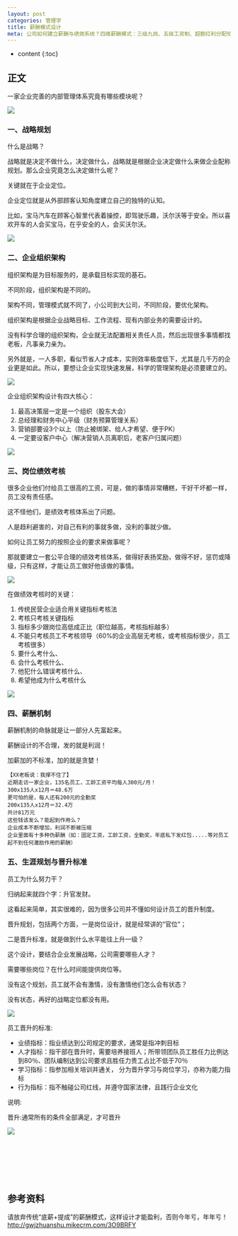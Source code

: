 ```yaml
---
layout: post
categories: 管理学
title: 薪酬模式设计
meta: 公司如何建立薪酬与绩效系统？四维薪酬模式：三级九岗、五级工资制、超额红利分配彻底激活员工！只有完善的绩效系统管理体系，员工才会看到方向，提升企业团队凝聚力，降低人才流失率。
---
```

* content
{:toc}

## 正文

一家企业完善的内部管理体系究竟有哪些模块呢？

![]({{site.baseurl}}/images/20211009/20211009112631.png)

### 一、战略规划

什么是战略？

战略就是决定不做什么，决定做什么，战略就是根据企业决定做什么来做企业配称规划。那么企业究竟怎么决定做什么呢？

关键就在于企业定位。

企业定位就是从外部顾客认知角度建立自己的独特的认知。

比如，宝马汽车在顾客心智里代表着操控，即驾驶乐趣，沃尔沃等于安全。所以喜欢开车的人会买宝马，在乎安全的人，会买沃尔沃。

![]({{site.baseurl}}/images/20211009/20211009112633.png)

### 二、企业组织架构

组织架构是为目标服务的，是承载目标实现的基石。

不同阶段，组织架构是不同的。

架构不同，管理模式就不同了，小公司到大公司，不同阶段，要优化架构。

组织架构是根据企业战略目标、工作流程、现有内部业务的需要设计的。

没有科学合理的组织架构，企业就无法配置相关责任人员，然后出现很多事情都找老板，凡事亲力亲为。

另外就是，一人多职，看似节省人才成本，实则效率极度低下，尤其是几千万的企业更是如此。所以，要想让企业实现快速发展，科学的管理架构是必须要建立的。

![]({{site.baseurl}}/images/20211009/20211009112635.png)

企业组织架构设计有四大核心：
1. 最高决策层一定是一个组织（股东大会）
2. 总经理和财务中心平级（财务预算管理关系）
3. 营销部要设3个以上（防止被绑架、给人才希望、便于PK）
4. 一定要设客户中心（解决营销人员离职后，老客户归属问题）

![]({{site.baseurl}}/images/20211009/20211009112637.png)

### 三、岗位绩效考核

很多企业他们付给员工很高的工资，可是，做的事情非常糟糕，干好干坏都一样，员工没有责任感。

这不怪他们，是绩效考核体系出了问题。

人是趋利避害的，对自己有利的事就多做，没利的事就少做。

如何让员工努力的按照企业的要求来做事呢？

那就要建立一套公平合理的绩效考核体系，做得好表扬奖励，做得不好，惩罚或降级，只有这样，才能让员工做好他该做的事情。

![]({{site.baseurl}}/images/20211009/20211009112639.png)

在做绩效考核时的关键：
1. 传统民营企业适合用关键指标考核法
2. 考核只考核关键指标
3. 指标多少跟岗位高低成正比（职位越高，考核指标越多）
4. 不能只考核员工不考核领导（60%的企业高层无考核，或考核指标很少，员工考核很多）
5. 要什么考什么、
6. 会什么考核什么、
7. 他犯什么错误考核什么、
8. 希望他成为什么考核什么

![]({{site.baseurl}}/images/20211009/20211009112641.png)

### 四、薪酬机制

薪酬机制的命脉就是让一部分人先富起来。

薪酬设计的不合理，发的就是利润！

加薪加的不标准，加的就是贪婪！

    【XX老板说：我撑不住了】
    近期走访一家企业，135名员工，工龄工资平均每人300元/月！
    300x135人x12月＝48.6万
    更可怕的是，每人还有200元的全勤奖
    200x135人x12月＝32.4万
    共计81万元️
    这些钱该发么？能起到作用么？
    企业成本不断增加，利润不断被压缩
    企业里面有十多种伪薪酬（如：固定工资，工龄工资，全勤奖，年底私下发红包.....等对员工起不到任何激励作用的薪酬）

### 五、生涯规划与晋升标准

员工为什么努力干？

归纳起来就四个字：升官发财。

这看起来简单，其实很难的，因为很多公司并不懂如何设计员工的晋升制度。

晋升规划，包括两个方面，一是岗位设计，就是经常讲的“官位”；

二是晋升标准，就是做到什么水平能往上升一级？

这个设计，要结合企业发展战略，公司需要哪些人才？

需要哪些岗位？在什么时间能提供岗位等。

没有这个规划，员工就不会有激情，没有激情他们怎么会有状态？

没有状态，再好的战略定位都没有用。

![]({{site.baseurl}}/images/20211009/20211009112643.png)

员工晋升的标准:
* 业绩指标：指业绩达到公司规定的要求，通常是指冲刺目标 
* 人才指标：指干部在晋升时，需要培养接班人；所带领团队员工胜任力比例达到80％、团队编制达到公司要求且胜任力贵工占比不低于70％ 
* 学习指标：指参加相关培训并通关， 分为晋升学习与岗位学习，亦称为能力指标 
* 行为指标：指不触碰公司红线，并遵守国家法律，且践行企业文化

说明:

晋升:通常所有的条件全部满足，才可晋升

![]({{site.baseurl}}/images/20211009/20211009114043.png)









<br/><br/><br/><br/><br/>
## 参考资料

请放弃传统“底薪+提成”的薪酬模式，这样设计才能盈利，否则今年亏，年年亏！ <http://gwjzhuanshu.mikecrm.com/3O9BRFY>
